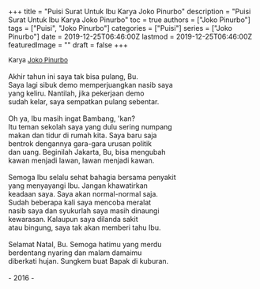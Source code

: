 +++
title = "Puisi Surat Untuk Ibu Karya Joko Pinurbo"
description = "Puisi Surat Untuk Ibu Karya Joko Pinurbo"
toc = true
authors = ["Joko Pinurbo"]
tags = ["Puisi", "Joko Pinurbo"]
categories = ["Puisi"]
series = ["Joko Pinurbo"]
date = 2019-12-25T06:46:00Z
lastmod = 2019-12-25T06:46:00Z
featuredImage = ""
draft = false
+++

<div style="text-align: justify;">
<div style="font-size: small;">Karya <a href="/authors/joko-pinurbo/" target="_blank">Joko Pinurbo</a></div><br />
Akhir tahun ini saya tak bisa pulang, Bu.<br />Saya lagi sibuk demo memperjuangkan nasib saya<br />yang keliru. Nantilah, jika pekerjaan demo<br />sudah kelar, saya sempatkan pulang sebentar.<br /><br />Oh ya, Ibu masih ingat Bambang, 'kan?<br />Itu teman sekolah saya yang dulu sering numpang<br />makan dan tidur di rumah kita. Saya baru saja<br />bentrok dengannya gara-gara urusan politik<br />dan uang. Beginilah Jakarta, Bu, bisa mengubah<br />kawan menjadi lawan, lawan menjadi kawan.<br /><br />Semoga Ibu selalu sehat bahagia bersama penyakit<br />yang menyayangi Ibu. Jangan khawatirkan<br />keadaan saya. Saya akan normal-normal saja.<br />Sudah beberapa kali saya mencoba meralat<br />nasib saya dan syukurlah saya masih dinaungi<br />kewarasan. Kalaupun saya dilanda sakit<br />atau bingung, saya tak akan memberi tahu Ibu.<br /><br />Selamat Natal, Bu. Semoga hatimu yang merdu<br />berdentang nyaring dan malam damaimu<br />diberkati hujan. Sungkem buat Bapak di kuburan.<br /><br />- 2016 -</div>
